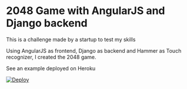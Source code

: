 # 2048 Game with AngularJS and Django backend

This is a challenge made by a startup to test my skills

Using AngularJS as frontend, Django as backend and Hammer as Touch recognizer,  I created the 2048 game.

See an example deployed on Heroku

[![Deploy](https://www.herokucdn.com/deploy/button.png)](https://murmuring-stream-41958.herokuapp.com/)